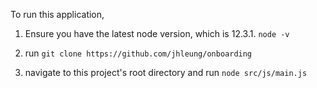 To run this application, 

1. Ensure you have the latest node version, which is 12.3.1. ```node -v```

2. run ```git clone https://github.com/jhleung/onboarding``` 

3. navigate to this project's root directory and run ```node src/js/main.js```
